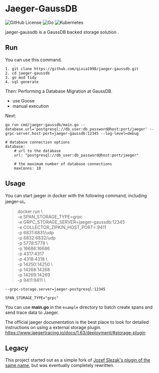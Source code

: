# Jaeger-GaussDB

![GitHub License](https://img.shields.io/github/license/qixia1998/jaeger-gaussdb)
![Go](https://img.shields.io/badge/go-%2300ADD8.svg?style=flat&logo=go&logoColor=white)
![Kubernetes](https://img.shields.io/badge/kubernetes-%23326ce5.svg?style=flat&logo=kubernetes&logoColor=white)

jaeger-gaussdb is a GaussDB backed storage solution .

## Run
You can use this command.



```
1. git clone https://github.com/qixia1998/jaeger-gaussdb.git
2. cd jaeger-gaussdb
3. go mod tidy
4. sql generate
```
Then: Performing a Database Migration at GaussDB.
* use Goose
* manual execution

Next:

<!-- x-release-please-start-version -->
```
go run cmd/jaeger-gaussdb/main.go --database.url='postgresql://db_user:db_password@host:port/jaeger' --grpc-server.host-port=jaeger-gaussdb:12345 --log-level=debug

```
<!-- x-release-please-end -->

```
# database connection options
database:
    # url to the database
    url: "postgresql://db_user:db_password@host:port/jaeger" 
    
    # the maximum number of database connections 
    maxConns: 10 
```

## Usage
You can start jaeger in docker with the following command, including jaeger-ui。


> docker run \                                                                                               
-e SPAN_STORAGE_TYPE=grpc \
-e GRPC_STORAGE_SERVER=jaeger-gaussdb:12345 \
-e COLLECTOR_ZIPKIN_HOST_PORT=:9411 \
-p 6831:6831/udp \
-p 6832:6832/udp \
-p 5778:5778 \  
-p 16686:16686 \
-p 4317:4317 \
-p 4318:4318 \    
-p 14250:14250 \  
-p 14268:14268 \
-p 14269:14269 \
-p 9411:9411 \


`--grpc-storage.server=jaeger-postgresql:12345`

`SPAN_STORAGE_TYPE="grpc"`

You can use **main.go** in the `example` directory to batch create spans and send trace data to Jaeger.

The official jaeger documentation is the best place to look for detailed instructions on using a external storage plugin. https://www.jaegertracing.io/docs/1.63/deployment/#storage-plugin


## Legacy
This project started out as a simple fork of [Jozef Slezak's plugin of the same name](jozef-slezak/jaeger-postgresql), but was eventually completely rewritten. 
